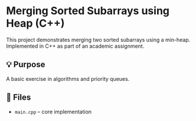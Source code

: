 # Merging Sorted Subarrays using Heap (C++)

This project demonstrates merging two sorted subarrays using a min-heap.  
Implemented in C++ as part of an academic assignment.

## 💡 Purpose
A basic exercise in algorithms and priority queues.

## 📁 Files
- `main.cpp` – core implementation
